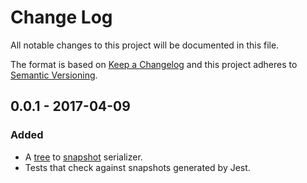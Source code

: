 # Change Log

All notable changes to this project will be documented in this file.

The format is based on [Keep a Changelog](http://keepachangelog.com) and this project adheres to [Semantic Versioning](http://semver.org).

## 0.0.1 - 2017-04-09

### Added
- A [tree](https://facebook.github.io/react/blog/2015/12/18/react-components-elements-and-instances.html) to [snapshot](https://facebook.github.io/jest/docs/snapshot-testing.html) serializer.
- Tests that check against snapshots generated by Jest.
